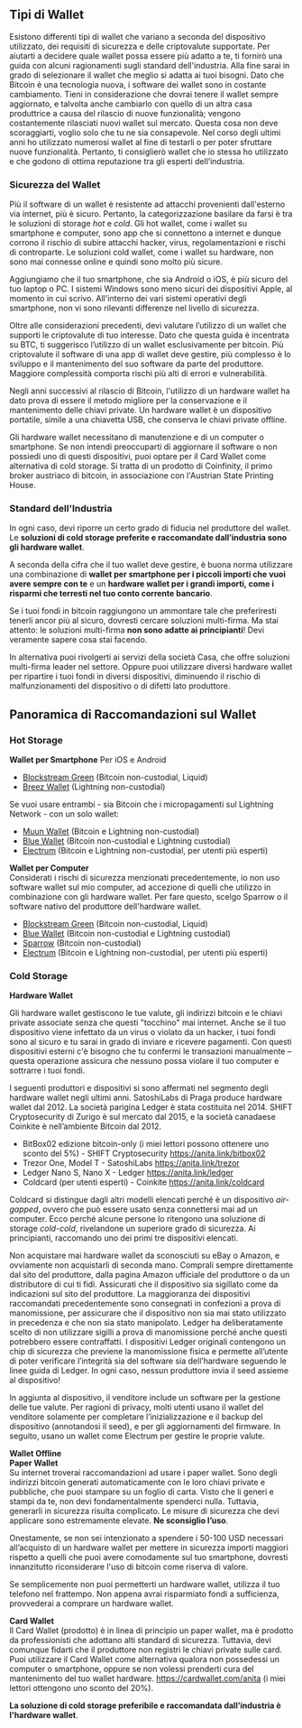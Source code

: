 ## Tipi di Wallet

Esistono differenti tipi di wallet che variano a seconda del dispositivo utilizzato, dei requisiti di sicurezza e delle criptovalute supportate. Per aiutarti a decidere quale wallet possa essere più adatto a te, ti fornirò una guida con alcuni ragionamenti sugli standard dell'industria. Alla fine sarai in grado di selezionare il wallet che meglio si adatta ai tuoi bisogni. Dato che Bitcoin è una tecnologia nuova, i software dei wallet sono in costante cambiamento. Tieni in considerazione che dovrai tenere il wallet sempre aggiornato, e talvolta anche cambiarlo con quello di un altra casa produttrice a causa del rilascio di nuove funzionalità; vengono costantemente rilasciati nuovi wallet sul mercato. Questa cosa non deve scoraggiarti, voglio solo che tu ne sia consapevole. Nel corso degli ultimi anni ho utilizzato numerosi wallet al fine di testarli o per poter sfruttare nuove funzionalità. Pertanto, ti consiglierò wallet che io stessa ho utilizzato e che godono di ottima reputazione tra gli esperti dell’industria.

### Sicurezza del Wallet

Più il software di un wallet è resistente ad attacchi provenienti dall'esterno via internet, più è sicuro. Pertanto, la categorizzazione basilare da farsi è tra le soluzioni di storage _hot_ e _cold_. Gli hot wallet, come i wallet su smartphone e computer, sono app che si connettono a internet e dunque corrono il rischio di subire attacchi hacker, virus, regolamentazioni e rischi di controparte. Le soluzioni cold wallet, come i wallet su hardware, non sono mai connesse online e quindi sono molto più sicure.

Aggiungiamo che il tuo smartphone, che sia Android o iOS, è più sicuro del tuo laptop o PC. I sistemi Windows sono meno sicuri dei dispositivi Apple, al momento in cui scrivo. All'interno dei vari sistemi operativi degli smartphone, non vi sono rilevanti differenze nel livello di sicurezza.

Oltre alle considerazioni precedenti, devi valutare l’utilizzo di un wallet che supporti le criptovalute di tuo interesse. Dato che questa guida è incentrata su BTC, ti suggerisco l’utilizzo di un wallet esclusivamente per bitcoin. Più criptovalute il software di una app di wallet deve gestire, più complesso è lo sviluppo e il mantenimento del suo software da parte del produttore. Maggiore complessità comporta rischi più alti di errori e vulnerabilità.

Negli anni successivi al rilascio di Bitcoin, l'utilizzo di un hardware wallet ha dato prova di essere il metodo migliore per la conservazione e il mantenimento delle chiavi private. Un hardware wallet è un dispositivo portatile, simile a una chiavetta USB, che conserva le chiavi private offline.

Gli hardware wallet necessitano di manutenzione e di un computer o smartphone. Se non intendi preoccuparti di aggiornare il software o non possiedi uno di questi dispositivi, puoi optare per il Card Wallet come alternativa di cold storage. Si tratta di un prodotto di Coinfinity, il primo broker austriaco di bitcoin, in associazione con l'Austrian State Printing House.

### Standard dell'Industria
In ogni caso, devi riporre un certo grado di fiducia nel produttore del wallet. Le **soluzioni di cold storage preferite e raccomandate dall’industria sono gli hardware wallet**.

A seconda della cifra che il tuo wallet deve gestire, è buona norma utilizzare una combinazione di **wallet per smartphone per i piccoli importi che vuoi avere sempre con te** e un **hardware wallet per i grandi importi, come i risparmi che terresti nel tuo conto corrente bancario**.

Se i tuoi fondi in bitcoin raggiungono un ammontare tale che preferiresti tenerli ancor più al sicuro, dovresti cercare soluzioni multi-firma. Ma stai attento: le soluzioni multi-firma **non sono adatte ai principianti**! Devi veramente sapere cosa stai facendo.

In alternativa puoi rivolgerti ai servizi della società Casa, che offre soluzioni multi-firma leader nel settore. Oppure puoi utilizzare diversi hardware wallet per ripartire i tuoi fondi in diversi dispositivi, diminuendo il rischio di malfunzionamenti del dispositivo o di difetti lato produttore.

## Panoramica di Raccomandazioni sul Wallet

### Hot Storage

**Wallet per Smartphone**
Per iOS e Android

* [Blockstream Green](https://blockstream.com/green/) (Bitcoin non-custodial, Liquid)
* [Breez Wallet](https://breez.technology/) (Lightning non-custodial)

Se vuoi usare entrambi - sia Bitcoin che i micropagamenti sul Lightning Network - con un solo wallet:

* [Muun Wallet](https://muun.com/) (Bitcoin e Lightning non-custodial)
* [Blue Wallet](https://bluewallet.io/) (Bitcoin non-custodial e Lightning custodial)
* [Electrum](https://electrum.org) (Bitcoin e Lightning non-custodial, per utenti più esperti)

**Wallet per Computer**  
Considerati i rischi di sicurezza menzionati precedentemente, io non uso software wallet sul mio computer, ad accezione di quelli che utilizzo in combinazione con gli hardware wallet. Per fare questo, scelgo Sparrow o il software nativo del produttore dell'hardware wallet.

* [Blockstream Green](https://blockstream.com/green/) (Bitcoin non-custodial, Liquid)
* [Blue Wallet](https://bluewallet.io/) (Bitcoin non-custodial e Lightning custodial)
* [Sparrow](https://sparrowwallet.com/) (Bitcoin non-custodial)
* [Electrum](https://electrum.org) (Bitcoin e Lightning non-custodial, per utenti più esperti)

### Cold Storage
**Hardware Wallet**

Gli hardware wallet gestiscono le tue valute, gli indirizzi bitcoin e le chiavi private associate senza che questi "tocchino" mai internet. Anche se il tuo dispositivo viene infettato da un virus o violato da un hacker, i tuoi fondi sono al sicuro e tu sarai in grado di inviare e ricevere pagamenti. Con questi dispositivi esterni c'è bisogno che tu confermi le transazioni manualmente – questa operazione assicura che nessuno possa violare il tuo computer e sottrarre i tuoi fondi.

I seguenti produttori e dispositivi si sono affermati nel segmento degli hardware wallet negli ultimi anni. SatoshiLabs di Praga produce hardware wallet dal 2012. La società parigina Ledger è stata costituita nel 2014. SHIFT Cryptosecurity di Zurigo è sul mercato dal 2015, e la società canadaese Coinkite è nell’ambiente Bitcoin dal 2012.

* BitBox02 edizione bitcoin-only (i miei lettori possono ottenere uno sconto del 5%) - SHIFT Cryptosecurity https://anita.link/bitbox02
* Trezor One, Model T - SatoshiLabs https://anita.link/trezor
* Ledger Nano S, Nano X - Ledger https://anita.link/ledger
* Coldcard (per utenti esperti) - Coinkite https://anita.link/coldcard

Coldcard si distingue dagli altri modelli elencati perché è un dispositivo _air-gapped_, ovvero che può essere usato senza connettersi mai ad un computer. Ecco perché alcune persone lo ritengono una soluzione di storage _cold-cold_, rivelandone un superiore grado di sicurezza. Ai principianti, raccomando uno dei primi tre dispositivi elencati.

Non acquistare mai hardware wallet da sconosciuti su eBay o Amazon, e ovviamente non acquistarli di seconda mano. Comprali sempre direttamente dal sito del produttore, dalla pagina Amazon ufficiale del produttore o da un distributore di cui ti fidi. Assicurati che il dispositivo sia sigillato come da indicazioni sul sito del produttore. La maggioranza dei dispositivi raccomandati precedentemente sono consegnati in confezioni a prova di manomissione, per assicurare che il dispositivo non sia mai stato utilizzato in precedenza e che non sia stato manipolato. Ledger ha deliberatamente scelto di non utilizzare sigilli a prova di manomissione perché anche questi potrebbero essere contraffatti. I dispositivi Ledger originali contengono un chip di sicurezza che previene la manomissione fisica e permette all’utente di poter verificare l’integrità sia del software sia dell’hardware seguendo le linee guida di Ledger. In ogni caso, nessun produttore invia il seed assieme al dispositivo!

In aggiunta al dispositivo, il venditore include un software per la gestione delle tue valute. Per ragioni di privacy, molti utenti usano il wallet del venditore solamente per completare l’inizializzazione e il backup del dispositivo (annotandosi il seed), e per gli aggiornamenti del firmware. In seguito, usano un wallet come Electrum per gestire le proprie valute.

**Wallet Offline**  
**Paper Wallet**  
Su internet troverai raccomandazioni ad usare i paper wallet. Sono degli indirizzi bitcoin generati automaticamente con le loro chiavi private e pubbliche, che puoi stampare su un foglio di carta. Visto che li generi e stampi da te, non devi fondamentalmente spenderci nulla. Tuttavia, generarli in sicurezza risulta complicato. Le misure di sicurezza che devi applicare sono estremamente elevate. **Ne sconsiglio l’uso**.

Onestamente, se non sei intenzionato a spendere i 50-100 USD necessari all’acquisto di un hardware wallet per mettere in sicurezza importi maggiori rispetto a quelli che puoi avere comodamente sul tuo smartphone, dovresti innanzitutto riconsiderare l'uso di bitcoin come riserva di valore.

Se semplicemente non puoi permetterti un hardware wallet, utilizza il tuo telefono nel frattempo. Non appena avrai risparmiato fondi a sufficienza, provvederai a comprare un hardware wallet.

**Card Wallet**  
Il Card Wallet (prodotto) è in linea di principio un paper wallet, ma è prodotto da professionisti che adottano alti standard di sicurezza. Tuttavia, devi comunque fidarti che il produttore non registri le chiavi private sulle card. Puoi utilizzare il Card Wallet come alternativa qualora non possedessi un computer o smartphone, oppure se non volessi prenderti cura del mantenimento del tuo wallet hardware. https://cardwallet.com/anita (i miei lettori ottengono uno sconto del 20%).

**La soluzione di cold storage preferibile e raccomandata dall’industria è l'hardware wallet**.
